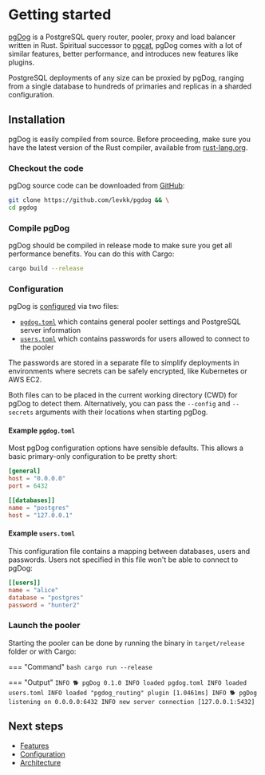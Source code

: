 # Getting started

[pgDog](https://github.com/levkk/pgdog) is a PostgreSQL query router, pooler, proxy and load balancer written in Rust. Spiritual successor to
[pgcat](https://github.com/levkk/pgcat), pgDog comes with a lot of similar features, better performance,
and introduces new features like plugins.

PostgreSQL deployments of any size can be proxied by pgDog, ranging from a single database to hundreds of primaries and replicas in a sharded configuration.

## Installation

pgDog is easily compiled from source. Before proceeding, make sure you have the latest version of the Rust
compiler, available from [rust-lang.org](https://rust-lang.org).

### Checkout the code

pgDog source code can be downloaded from [GitHub](https://github.com/levkk/pgdog):

```bash
git clone https://github.com/levkk/pgdog && \
cd pgdog
```

### Compile pgDog

pgDog should be compiled in release mode to make sure you get all performance benefits. You can do this with Cargo:

```bash
cargo build --release
```

### Configuration

pgDog is [configured](configuration/index.md) via two files:

* [`pgdog.toml`](configuration/index.md) which contains general pooler settings and PostgreSQL server information
* [`users.toml`](configuration/users.toml/users.md) which contains passwords for users allowed to connect to the pooler

The passwords are stored in a separate file to simplify deployments in environments where
secrets can be safely encrypted, like Kubernetes or AWS EC2.

Both files can to be placed in the current working directory (CWD) for pgDog to detect them. Alternatively,
you can pass the `--config` and `--secrets` arguments with their locations when starting pgDog.

#### Example `pgdog.toml`

Most pgDog configuration options have sensible defaults. This allows a basic primary-only configuration to be pretty short:

```toml
[general]
host = "0.0.0.0"
port = 6432

[[databases]]
name = "postgres"
host = "127.0.0.1"
```

#### Example `users.toml`

This configuration file contains a mapping between databases, users and passwords. Users not specified in this file
won't be able to connect to pgDog:

```toml
[[users]]
name = "alice"
database = "postgres"
password = "hunter2"
```

### Launch the pooler

Starting the pooler can be done by running the binary in `target/release` folder or with Cargo:


=== "Command"
    ```bash
    cargo run --release
    ```

=== "Output"
    ```
    INFO 🐕 pgDog 0.1.0
    INFO loaded pgdog.toml
    INFO loaded users.toml
    INFO loaded "pgdog_routing" plugin [1.0461ms]
    INFO 🐕 pgDog listening on 0.0.0.0:6432
    INFO new server connection [127.0.0.1:5432]
    ```

## Next steps

* [Features](features/index.md)
* [Configuration](configuration/index.md)
* [Architecture](architecture/index.md)
